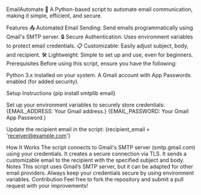 EmailAutomate 📧
A Python-based script to automate email communication, making it simple, efficient, and secure.

Features
📤 Automated Email Sending: Send emails programmatically using Gmail's SMTP server.
🔒 Secure Authentication: Uses environment variables to protect email credentials.
📋 Customizable: Easily adjust subject, body, and recipient.
🛠️ Lightweight: Simple to set up and use, even for beginners.
Prerequisites
Before using this script, ensure you have the following:

Python 3.x installed on your system.
A Gmail account with App Passwords enabled (for added security).

Setup Instructions
{pip install smtplib email}


Set up your environment variables to securely store credentials:
{EMAIL_ADDRESS: Your Gmail address.}
{EMAIL_PASSWORD: Your Gmail App Password.}

Update the recipient email in the script:
{recipient_email = 'receiver@example.com'}


How It Works
The script connects to Gmail's SMTP server (smtp.gmail.com) using your credentials.
It creates a secure connection via TLS.
It sends a customizable email to the recipient with the specified subject and body.
Notes
This script uses Gmail’s SMTP server, but it can be adapted for other email providers.
Always keep your credentials secure by using environment variables.
Contribution
Feel free to fork the repository and submit a pull request with your improvements!
